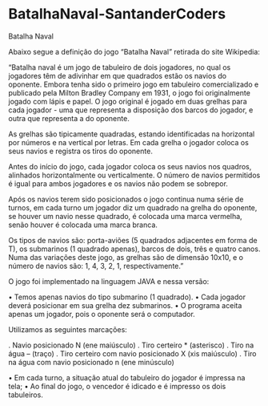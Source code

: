 # BatalhaNaval-SantanderCoders

Batalha Naval

Abaixo segue a definição do jogo “Batalha Naval” retirada do site Wikipedia:

“Batalha naval é um jogo de tabuleiro de dois jogadores, no qual os jogadores
têm de adivinhar em que quadrados estão os navios do oponente. Embora
tenha sido o primeiro jogo em tabuleiro comercializado e publicado pela Milton
Bradley Company em 1931, o jogo foi originalmente jogado com lápis e papel.
O jogo original é jogado em duas grelhas para cada jogador - uma que
representa a disposição dos barcos do jogador, e outra que representa a do
oponente. 

As grelhas são tipicamente quadradas, estando identificadas na
horizontal por números e na vertical por letras. Em cada grelha o jogador
coloca os seus navios e registra os tiros do oponente.

Antes do início do jogo, cada jogador coloca os seus navios nos quadros,
alinhados horizontalmente ou verticalmente. O número de navios permitidos é
igual para ambos jogadores e os navios não podem se sobrepor.

Após os navios terem sido posicionados o jogo continua numa série de turnos,
em cada turno um jogador diz um quadrado na grelha do oponente, se houver
um navio nesse quadrado, é colocada uma marca vermelha, senão houver é
colocada uma marca branca.

Os tipos de navios são: porta-aviões (5 quadrados adjacentes em forma de T),
os submarinos (1 quadrado apenas), barcos de dois, três e quatro canos.
Numa das variações deste jogo, as grelhas são de dimensão 10x10, e o
número de navios são: 1, 4, 3, 2, 1, respectivamente.”

O jogo foi implementado na linguagem JAVA e nessa versão:

• Temos apenas navios do tipo submarino (1 quadrado).
• Cada jogador deverá posicionar em sua grelha dez submarinos.
• O programa aceita apenas um jogador, pois o oponente será o computador.

Utilizamos as seguintes marcações:

. Navio posicionado N (ene maiúsculo)
. Tiro certeiro * (asterisco)
. Tiro na água – (traço)
. Tiro certeiro com navio posicionado X (xis maiúsculo)
. Tiro na água com navio posicionado n (ene minúsculo)

• Em cada turno, a situação atual do tabuleiro do jogador é impressa na tela;
• Ao final do jogo, o vencedor é idicado e é impresso os dois tabuleiros.


